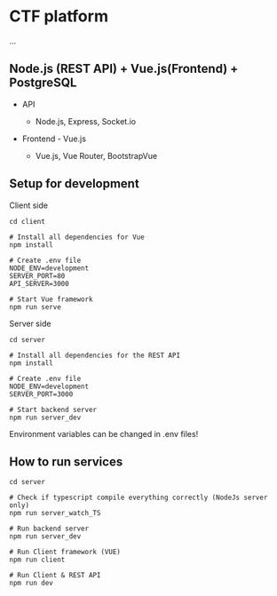# CTF platform
...
## Node.js (REST API) + Vue.js(Frontend) + PostgreSQL

- API
    - Node.js, Express, Socket.io

- Frontend - Vue.js
    - Vue.js, Vue Router, BootstrapVue

## Setup for development
Client side
```
cd client

# Install all dependencies for Vue
npm install

# Create .env file
NODE_ENV=development
SERVER_PORT=80
API_SERVER=3000

# Start Vue framework
npm run serve
```

Server side
```
cd server

# Install all dependencies for the REST API
npm install

# Create .env file
NODE_ENV=development
SERVER_PORT=3000

# Start backend server
npm run server_dev
```
Environment variables can be changed in .env files!


## How to run services
```
cd server

# Check if typescript compile everything correctly (NodeJs server only)
npm run server_watch_TS

# Run backend server
npm run server_dev

# Run Client framework (VUE)
npm run client

# Run Client & REST API
npm run dev
```
